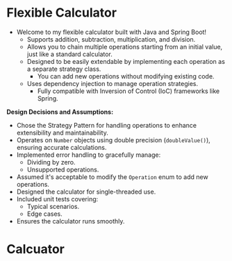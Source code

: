 # Flexible Calculator

- Welcome to my flexible calculator built with Java and Spring Boot!
    - Supports addition, subtraction, multiplication, and division.
    - Allows you to chain multiple operations starting from an initial value, just like a standard calculator.
    - Designed to be easily extendable by implementing each operation as a separate strategy class.
        - You can add new operations without modifying existing code.
    - Uses dependency injection to manage operation strategies.
        - Fully compatible with Inversion of Control (IoC) frameworks like Spring.

**Design Decisions and Assumptions:**

- Chose the Strategy Pattern for handling operations to enhance extensibility and maintainability.
- Operates on `Number` objects using double precision (`doubleValue()`), ensuring accurate calculations.
- Implemented error handling to gracefully manage:
    - Dividing by zero.
    - Unsupported operations.
- Assumed it's acceptable to modify the `Operation` enum to add new operations.
- Designed the calculator for single-threaded use.
- Included unit tests covering:
    - Typical scenarios.
    - Edge cases.
- Ensures the calculator runs smoothly.
# Calcuator
